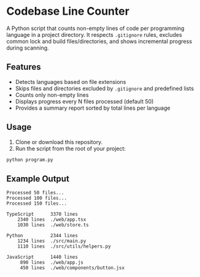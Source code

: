 # Codebase Line Counter

A Python script that counts non-empty lines of code per programming language in a project directory. It respects `.gitignore` rules, excludes common lock and build files/directories, and shows incremental progress during scanning.

## Features

-   Detects languages based on file extensions
-   Skips files and directories excluded by `.gitignore` and predefined lists
-   Counts only non-empty lines
-   Displays progress every N files processed (default 50)
-   Provides a summary report sorted by total lines per language

## Usage

1. Clone or download this repository.
2. Run the script from the root of your project:

```bash
python program.py
```

## Example Output

```
Processed 50 files...
Processed 100 files...
Processed 150 files...

TypeScript      3370 lines
    2340 lines  ./web/app.tsx
    1030 lines  ./web/store.ts

Python          2344 lines
    1234 lines  ./src/main.py
    1110 lines  ./src/utils/helpers.py

JavaScript      1440 lines
     890 lines  ./web/app.js
     450 lines  ./web/components/button.jsx

```
